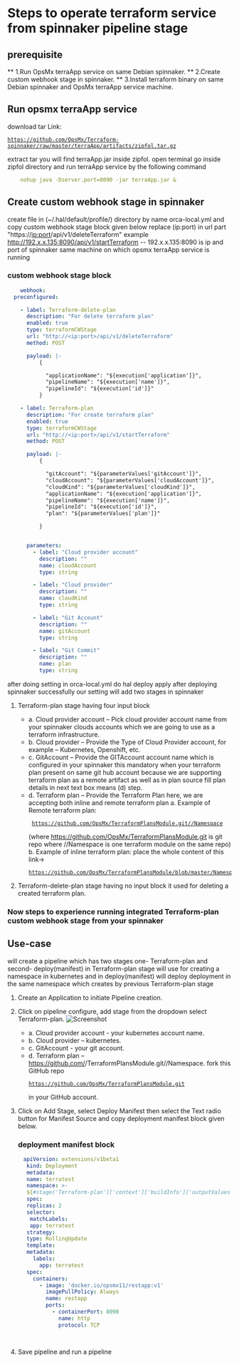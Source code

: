 # Steps to operate terraform service from spinnaker pipeline stage


## prerequisite

   ** 1.Run OpsMx terraApp service on same Debian spinnaker.
   ** 2.Create custom webhook stage in spinnaker.
   ** 3.Install terraform binary on same Debian spinnaker and OpsMx terraApp service machine.

## Run opsmx terraApp service


download tar Link: <pre><code>https://github.com/OpsMx/Terraform-spinnaker/raw/master/terraApp/artifacts/zipfol.tar.gz </code></pre>
extract tar you will find terraApp.jar inside zipfol.
open terminal go inside zipfol directory and run terraApp service by the following command

 
```yaml
	nohup java -Dserver.port=8090 -jar terraApp.jar & 
```

## Create custom webhook stage in spinnaker

create file in (~/.hal/default/profile/) directory by name orca-local.yml and copy custom webhook stage block given below 
replace (ip:port) in url part "https://<ip:port>/api/v1/deleteTerraform" example http://192.x.x.135:8090/api/v1/startTerraform -- 192.x.x.135:8090 is
ip and port of spinnaker same machine on which opsmx terraApp service is running


### custom webhook stage block

```yaml
	webhook: 
  preconfigured: 

    - label: Terraform-delete-plan
      description: "For delete terraform plan"
      enabled: true
      type: terraformCWStage
      url: "http://<ip:port>/api/v1/deleteTerraform"
      method: POST

      payload: |-
          {

            "applicationName": "${execution['application']}",
            "pipelineName": "${execution['name']}",
            "pipelineId": "${execution['id']}"   
          }

    - label: Terraform-plan
      description: "For create terraform plan"
      enabled: true
      type: terraformCWStage
      url: "http://<ip:port>/api/v1/startTerraform"
      method: POST

      payload: |-
          {

            "gitAccount": "${parameterValues['gitAccount']}",
            "cloudAccount": "${parameterValues['cloudAccount']}",
            "cloudKind": "${parameterValues['cloudKind']}",
            "applicationName": "${execution['application']}",
            "pipelineName": "${execution['name']}",
            "pipelineId": "${execution['id']}",   
            "plan": "${parameterValues['plan']}"

          }


      parameters: 
        - label: "Cloud provider account"
          description: ""
          name: cloudAccount
          type: string

        - label: "Cloud provider"
          description: ""
          name: cloudKind
          type: string

        - label: "Git Account"
          description: ""
          name: gitAccount
          type: string

        - label: "Git Commit"
          description: ""
          name: plan
          type: string

```
after doing setting in orca-local.yml do hal deploy apply after deploying spinnaker successfully our setting will add two stages in spinnaker 

 1. Terraform-plan stage having four input block


     * a. Cloud provider account – Pick cloud provider account name from your spinnaker clouds accounts which we are going to use as a terraform infrastructure.
     * b. Cloud provider – Provide the Type of Cloud Provider account, for example – Kubernetes, Openshift, etc.
     * c. GitAccount – Provide the GITAccount account name which is configured in your spinnaker this mandatory when your terraform plan present on same git hub account because we are supporting terraform plan as a remote artifact as well as in plan source fill             plan details in next text box means (d) step.
     * d. Terraform plan – Provide the Terraform Plan here, we are accepting both inline and remote terraform plan
          a. Example of Remote terraform plan:<pre><code> https://github.com/OpsMx/TerraformPlansModule.git//Namespace</code></pre> (where https://github.com/OpsMx/TerraformPlansModule.git is git repo where //Namespace is one terraform module on the same repo) 
          b. Example of inline terraform plan: place the whole content of this link->
	         <pre><code>https://github.com/OpsMx/TerraformPlansModule/blob/master/Namespace/main.tf</code></pre>


  2. Terraform-delete-plan stage having no input block it used for deleting a created terraform plan.

### Now steps to experience running integrated Terraform-plan custom webhook stage from your spinnaker 

## Use-case

will create a pipeline which has two stages one- Terraform-plan and second- deploy(manifest) in Terraform-plan stage will
use for creating a namespace in kubernetes and in deploy(manifest) will deploy deployment in the same namespace which 
creates by previous Terraform-plan stage

 1. Create an Application to initiate Pipeline creation.
 2. Click on pipeline configure, add stage from the dropdown select Terraform-plan. 
        ![Screenshot](image1)
       * a. Cloud provider account - your kubernetes account name.
       * b. Cloud provider – kubernetes.
       * c. GitAccount - your git account.
	   * d. Terraform plan – https://github.com/<your-github-account>/TerraformPlansModule.git//Namespace. fork this GitHub 
	     repo <pre><code>https://github.com/OpsMx/TerraformPlansModule.git</code></pre> in your GitHub account. 
 3. Click on Add Stage, select Deploy Manifest then select the Text radio button for Manifest Source and copy deployment manifest block     given below.

      ### deployment manifest block
  ```yaml
       apiVersion: extensions/v1beta1
        kind: Deployment
        metadata:
        name: terratest
        namespace: >-
        ${#stage('Terraform-plan')['context']['buildInfo']['outputValues']['nameSpace']}
        spec:
        replicas: 2
        selector:
         matchLabels:
         app: terratest
        strategy:
        type: RollingUpdate
        template:
        metadata:
          labels:
            app: terratest
        spec:
          containers:
            - image: 'docker.io/opsmx11/restapp:v1'
              imagePullPolicy: Always
              name: restapp
              ports:
                - containerPort: 8090
                  name: http
                  protocol: TCP

 	
  ```


 4. Save pipeline and run a pipeline



